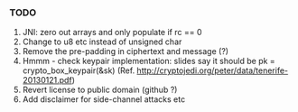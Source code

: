 ### TODO

1. JNI: zero out arrays and only populate if rc == 0
2. Change to u8 etc instead of unsigned char
3. Remove the pre-padding in ciphertext and message (?)
4. Hmmm - check keypair implementation: slides say it should be pk = crypto_box_keypair(&sk)
   (Ref. http://cryptojedi.org/peter/data/tenerife-20130121.pdf)
5. Revert license to public domain (github ?)
6. Add disclaimer for side-channel attacks etc